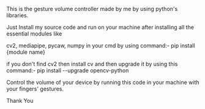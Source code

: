 This is the gesture volume controller made by me by using python's libraries.

Just Install my source code and run on your machine after installing all the essential modules like 

cv2, mediapipe, pycaw, numpy in your cmd by using command:- pip install {module name}

if you don't find cv2 then install cv and then upgrade it by using this command:- pip install --upgrade opencv-python

Control the volume of your device by running this code in your machine with your fingers' gestures.

Thank You
